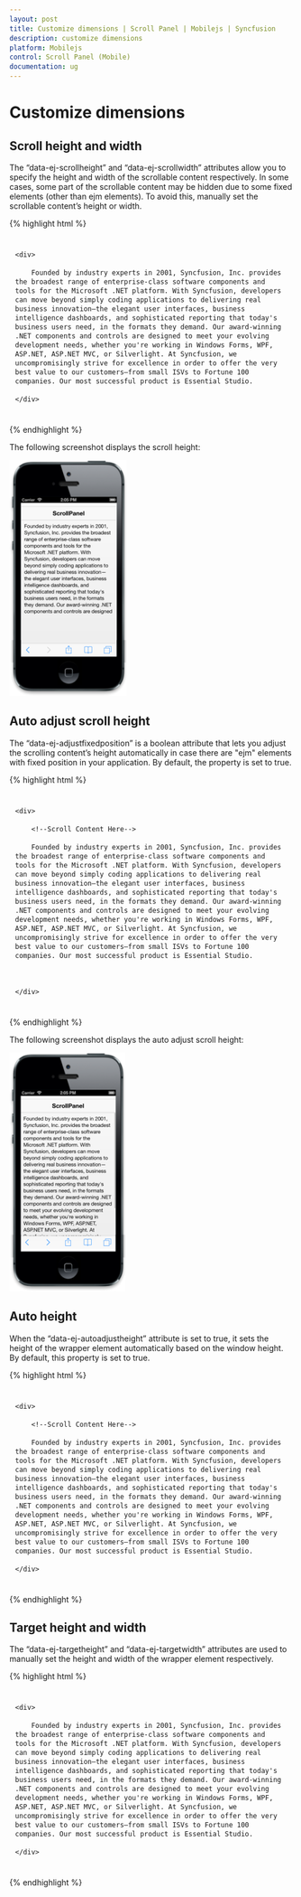```yaml
---
layout: post
title: Customize dimensions | Scroll Panel | Mobilejs | Syncfusion
description: customize dimensions
platform: Mobilejs
control: Scroll Panel (Mobile)
documentation: ug
---
```


# Customize dimensions

## Scroll height and width

The “data-ej-scrollheight” and “data-ej-scrollwidth” attributes allow you to specify the height and width of the scrollable content respectively. In some cases, some part of the scrollable content may be hidden due to some fixed elements (other than ejm elements). To avoid this, manually set the scrollable content’s height or width.

{% highlight html %}

<div data-role="ejmheader" data-ej-title="ScrollPanel"></div>

<div id="maincontent" style="padding:10px">

	<div>

		Founded by industry experts in 2001, Syncfusion, Inc. provides the broadest range of enterprise-class software components and tools for the Microsoft .NET platform. With Syncfusion, developers can move beyond simply coding applications to delivering real business innovation—the elegant user interfaces, business intelligence dashboards, and sophisticated reporting that today's business users need, in the formats they demand. Our award-winning .NET components and controls are designed to meet your evolving development needs, whether you're working in Windows Forms, WPF, ASP.NET, ASP.NET MVC, or Silverlight. At Syncfusion, we uncompromisingly strive for excellence in order to offer the very best value to our customers—from small ISVs to Fortune 100 companies. Our most successful product is Essential Studio.

	</div>

</div>

<div id="sample_scrollpanel" data-role="ejmscrollpanel" data-ej-target="maincontent" data-ej-enablenativescrolling="false" data-ej-scrollheight="300" />

{% endhighlight %}

The following screenshot displays the scroll height:

![](Customize-dimensions_images/Customize-dimensions_img1.png)

## Auto adjust scroll height

The “data-ej-adjustfixedposition” is a boolean attribute that lets you adjust the scrolling content’s height automatically in case there are "ejm" elements with fixed position in your application. By default, the property is set to true.

{% highlight html %}

<div data-role="ejmheader" data-ej-title="ScrollPanel"></div>

<div id="maincontent" style="padding:10px">

	<div>

		<!--Scroll Content Here-->

		Founded by industry experts in 2001, Syncfusion, Inc. provides the broadest range of enterprise-class software components and tools for the Microsoft .NET platform. With Syncfusion, developers can move beyond simply coding applications to delivering real business innovation—the elegant user interfaces, business intelligence dashboards, and sophisticated reporting that today's business users need, in the formats they demand. Our award-winning .NET components and controls are designed to meet your evolving development needs, whether you're working in Windows Forms, WPF, ASP.NET, ASP.NET MVC, or Silverlight. At Syncfusion, we uncompromisingly strive for excellence in order to offer the very best value to our customers—from small ISVs to Fortune 100 companies. Our most successful product is Essential Studio.



	</div>

</div> 

<div id="sample_scrollpanel" data-role="ejmscrollpanel" data-ej-target="maincontent" data-ej-adjustfixedposition="true" data-ej-enablenativescrolling="false" />

{% endhighlight %}

The following screenshot displays the auto adjust scroll height:

![](Customize-dimensions_images/Customize-dimensions_img2.png)

## Auto height

When the “data-ej-autoadjustheight” attribute is set to true, it sets the height of the wrapper element automatically based on the window height. By default, this property is set to true.

{% highlight html %}

<div data-role="ejmheader" data-ej-title="ScrollPanel"></div>

<div id="maincontent" style="padding:10px">

	<div>

		<!--Scroll Content Here-->

		Founded by industry experts in 2001, Syncfusion, Inc. provides the broadest range of enterprise-class software components and tools for the Microsoft .NET platform. With Syncfusion, developers can move beyond simply coding applications to delivering real business innovation—the elegant user interfaces, business intelligence dashboards, and sophisticated reporting that today's business users need, in the formats they demand. Our award-winning .NET components and controls are designed to meet your evolving development needs, whether you're working in Windows Forms, WPF, ASP.NET, ASP.NET MVC, or Silverlight. At Syncfusion, we uncompromisingly strive for excellence in order to offer the very best value to our customers—from small ISVs to Fortune 100 companies. Our most successful product is Essential Studio.

	</div>

</div>

<div id="sample_scrollpanel" data-role="ejmscrollpanel" data-ej-target="maincontent" data-ej-enablenativescrolling="false" data-ej-autoadjustheight="true" />

{% endhighlight %}

## Target height and width

The “data-ej-targetheight” and “data-ej-targetwidth” attributes are used to manually set the height and width of the wrapper element respectively. 

{% highlight html %}

<div data-role="ejmheader" data-ej-title="ScrollPanel"></div>

<div id="maincontent" style="padding:10px">

	<div>

		Founded by industry experts in 2001, Syncfusion, Inc. provides the broadest range of enterprise-class software components and tools for the Microsoft .NET platform. With Syncfusion, developers can move beyond simply coding applications to delivering real business innovation—the elegant user interfaces, business intelligence dashboards, and sophisticated reporting that today's business users need, in the formats they demand. Our award-winning .NET components and controls are designed to meet your evolving development needs, whether you're working in Windows Forms, WPF, ASP.NET, ASP.NET MVC, or Silverlight. At Syncfusion, we uncompromisingly strive for excellence in order to offer the very best value to our customers—from small ISVs to Fortune 100 companies. Our most successful product is Essential Studio.

	</div>

</div>

<div id="sample_scrollpanel" data-role="ejmscrollpanel" data-ej-target="maincontent" data-ej-targetheight="300" data-ej-enablenativescrolling="false" />	

{% endhighlight %}